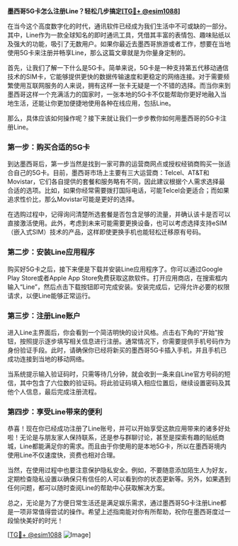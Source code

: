 **墨西哥5G卡怎么注册Line？轻松几步搞定[[TG💪+ @esim1088](https://t.me/s/esim1088)]**

在当今这个高度数字化的时代，通讯软件已经成为我们生活中不可或缺的一部分。其中，Line作为一款全球知名的即时通讯工具，凭借其丰富的表情包、趣味贴纸以及强大的功能，吸引了无数用户。如果你最近去墨西哥旅游或者工作，想要在当地使用5G卡来注册并畅享Line，那么这篇文章就是为你量身定制的。

首先，让我们了解一下什么是5G卡。简单来说，5G卡是一种支持第五代移动通信技术的SIM卡，它能够提供更快的数据传输速度和更稳定的网络连接。对于需要频繁使用互联网服务的人来说，拥有这样一张卡无疑是一个不错的选择。而当你来到墨西哥这样一个充满活力的国家时，一张本地的5G卡不仅能帮助你更好地融入当地生活，还能让你更加便捷地使用各种在线应用，包括Line。

那么，具体应该如何操作呢？接下来就让我们一步步教你如何用墨西哥的5G卡注册Line。

### 第一步：购买合适的5G卡

到达墨西哥后，第一步当然是找到一家可靠的运营商网点或授权经销商购买一张适合自己的5G卡。目前，墨西哥市场上主要有三大运营商：Telcel、AT&T和Movistar，它们各自提供的套餐和服务略有不同，因此建议根据个人需求选择最合适的选项。比如，如果你经常需要拨打国际电话，可能Telcel会更适合；而如果追求性价比，那么Movistar可能是更好的选择。

在选购过程中，记得询问清楚所选套餐是否包含足够的流量，并确认该卡是否可以直接激活使用。此外，考虑到未来可能需要更换设备，也可以考虑选择支持eSIM（嵌入式SIM）技术的产品，这样即使更换手机也能轻松迁移原有号码。

### 第二步：安装Line应用程序

购买好5G卡之后，接下来便是下载并安装Line应用程序了。你可以通过Google Play Store或者Apple App Store免费获取这款软件。打开应用商店，在搜索框内输入“Line”，然后点击下载按钮即可完成安装。安装完成后，记得允许必要的权限请求，以便Line能够正常运行。

### 第三步：注册Line账户

进入Line主界面后，你会看到一个简洁明快的设计风格。点击右下角的“开始”按钮，按照提示逐步填写相关信息进行注册。通常情况下，你需要提供手机号码作为身份验证手段。此时，请确保你已经将新买的墨西哥5G卡插入手机，并且手机已成功连接到当地的移动网络。

当系统提示输入验证码时，只需等待几分钟，就会收到一条来自Line官方号码的短信，其中包含了六位数的验证码。将此验证码填入相应位置后，继续设置密码及其他个人信息，最后完成注册流程。

### 第四步：享受Line带来的便利

恭喜！现在你已经成功注册了Line账号，并可以开始享受这款应用带来的诸多好处啦！无论是与朋友家人保持联系，还是参与群聊讨论，甚至是探索有趣的贴纸商城，Line都能满足你的需求。而且由于你使用的是本地5G卡，所以在墨西哥境内使用Line不仅速度快，资费也相对合理。

当然，在使用过程中也要注意保护隐私安全。例如，不要随意添加陌生人为好友，定期检查隐私设置以确保只有信任的人可以看到你的状态更新等。另外，如果遇到任何问题，都可以随时查阅Line的帮助中心获取解决方案。

总之，无论是为了方便日常生活还是满足娱乐需求，通过墨西哥5G卡注册Line都是一项非常值得尝试的操作。希望上述指南能对你有所帮助，祝你在墨西哥度过一段愉快美好的时光！

[[TG💪+ @esim1088](https://t.me/s/esim1088) ![Image](https://i.postimg.cc/4NQfJmqS/Snipaste-2025-05-13-00-14-12.png)]